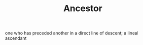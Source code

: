 ---
title: Ancestor
letter: A
permalink: "/definitions/bld-ancestor.html"
body: one who has preceded another in a direct line of descent; a lineal ascendant
published_at: '2018-07-07'
source: Black's Law Dictionary 2nd Ed (1910)
layout: post
---